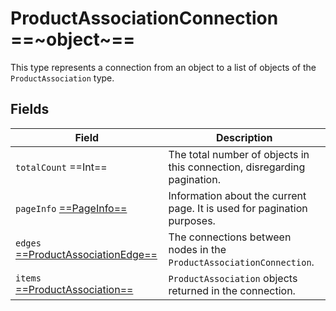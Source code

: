 # ProductAssociationConnection ==~object~==

This type represents a connection from an object to a list of objects of the `ProductAssociation` type. 

## Fields

| Field                                   	    | Description                                                                                                                                        	|
|---------------------------------------------- |------------------------------------------------------------------------------------------------------------------------------------------------------	|
| `totalCount`  ==Int==                     	| The total number of objects in this connection, disregarding pagination.                                                                              |
| `pageInfo`  [ ==PageInfo== ](../PageInfo.md) 	| Information about the current page. It is used for pagination purposes.                                                                               |
| `edges` [ ==ProductAssociationEdge== ](ProductAssociationEdge.md)  	|  The connections between nodes in the `ProductAssociationConnection`.                                                      	|
| `items`  [ ==ProductAssociation== ](ProductAssociation.md)     	    |  `ProductAssociation` objects returned in the connection.                                                                   	|
